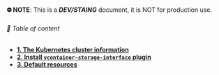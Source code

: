 **⛔ NOTE**: This is a ***DEV/STAING*** document, it is NOT for production use.


###### 🌈 Table of content
- [**1. The Kubernetes cluster information**](./docs/01_k8s_cluster_information.md)
- [**2. Install `vcontainer-storage-interface` plugin**](./docs/02_install_vcontainer_storage_interface_plugin.md)
- [**3. Default resources**](./docs/03_default_resources.md)